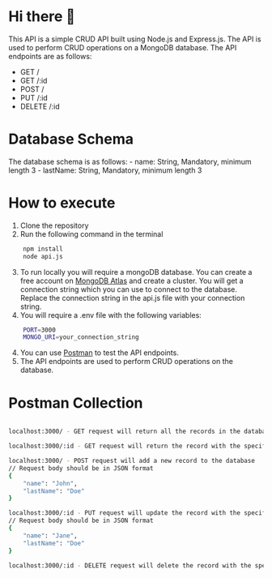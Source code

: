 # Hi there 👋
This API is a simple CRUD API built using Node.js and Express.js. The API is used to perform CRUD operations on a MongoDB database.
The API endpoints are as follows:
- GET /
- GET /:id
- POST /
- PUT /:id
- DELETE /:id

# Database Schema
The database schema is as follows:
    - name: String, Mandatory, minimum length 3
    - lastName: String, Mandatory, minimum length 3

# How to execute
1. Clone the repository
2. Run the following command in the terminal
```bash
    npm install
    node api.js
```
3. To run locally you will require a mongoDB database. You can create a free account on [MongoDB Atlas](https://www.mongodb.com/cloud/atlas) and create a cluster. You will get a connection string which you can use to connect to the database. Replace the connection string in the api.js file with your connection string.
4. You will require a .env file with the following variables:
```bash
    PORT=3000
    MONGO_URI=your_connection_string
```
4. You can use [Postman](https://www.postman.com/) to test the API endpoints.
6. The API endpoints are used to perform CRUD operations on the database.

# Postman Collection
```bash 

localhost:3000/ - GET request will return all the records in the database

localhost:3000/:id - GET request will return the record with the specified id

localhost:3000/ - POST request will add a new record to the database
// Request body should be in JSON format
{
    "name": "John",
    "lastName": "Doe"
}

localhost:3000/:id - PUT request will update the record with the specified id
// Request body should be in JSON format
{
    "name": "Jane",
    "lastName": "Doe"
}

localhost:3000/:id - DELETE request will delete the record with the specified id
```